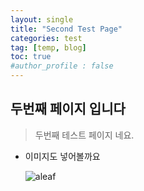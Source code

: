 ```yaml
---
layout: single
title: "Second Test Page"
categories: test
tag: [temp, blog]
toc: true
#author_profile : false
---
```


## 두번째 페이지 입니다

> 두번째 테스트 페이지 네요.

* 이미지도 넣어볼까요

  ![aleaf](../../images/2022-06-06-second/aleaf.png)

